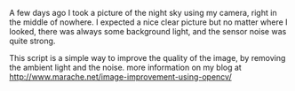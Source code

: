 A few days ago I took a picture of the night sky using my camera, right in the middle of nowhere. I expected a nice clear picture but no matter where I looked, there was always some background light, and the sensor noise was quite strong.

This script is a simple way to improve the quality of the image, by removing the ambient light and the noise. more information on my blog at http://www.marache.net/image-improvement-using-opencv/
